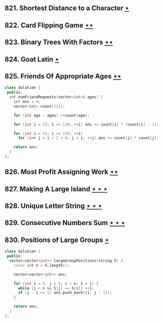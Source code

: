 ## 821. Shortest Distance to a Character [$\star$](https://leetcode.com/problems/shortest-distance-to-a-character)

## 822. Card Flipping Game [$\star\star$](https://leetcode.com/problems/card-flipping-game)

## 823. Binary Trees With Factors [$\star\star$](https://leetcode.com/problems/binary-trees-with-factors)

## 824. Goat Latin [$\star$](https://leetcode.com/problems/goat-latin)

## 825. Friends Of Appropriate Ages [$\star\star$](https://leetcode.com/problems/friends-of-appropriate-ages)

```cpp
class Solution {
 public:
  int numFriendRequests(vector<int>& ages) {
    int ans = 0;
    vector<int> count(121);

    for (int age : ages) ++count[age];

    for (int i = 15; i <= 120; ++i) ans += count[i] * (count[i] - 1);

    for (int i = 15; i <= 120; ++i)
      for (int j = i / 2 + 8; j < i; ++j) ans += count[i] * count[j];

    return ans;
  }
};
```

## 826. Most Profit Assigning Work [$\star\star$](https://leetcode.com/problems/most-profit-assigning-work)

## 827. Making A Large Island [$\star\star\star$](https://leetcode.com/problems/making-a-large-island)

## 828. Unique Letter String [$\star\star\star$](https://leetcode.com/problems/unique-letter-string)

## 829. Consecutive Numbers Sum [$\star\star\star$](https://leetcode.com/problems/consecutive-numbers-sum)

## 830. Positions of Large Groups [$\star$](https://leetcode.com/problems/positions-of-large-groups)

```cpp
class Solution {
 public:
  vector<vector<int>> largeGroupPositions(string S) {
    const int n = S.length();

    vector<vector<int>> ans;

    for (int i = 0, j = 0; i < n; i = j) {
      while (j < n && S[j] == S[i]) ++j;
      if (j - i >= 3) ans.push_back({i, j - 1});
    }

    return ans;
  }
};
```
